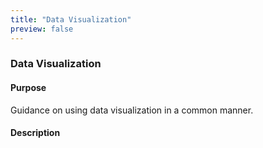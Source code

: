 ```yaml
---
title: "Data Visualization"
preview: false
---
```


<div class="pl-pattern">
<h3>Data Visualization</h3>

#### Purpose
Guidance on using data visualization in a common manner.

#### Description

</div>
